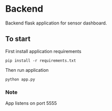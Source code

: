 # Backend
Backend flask application for sensor dashboard.

## To start

First install application requirements
```commandline
pip install -r requirements.txt
```

Then run application
```commandline
python app.py
```

### Note
App listens on port 5555